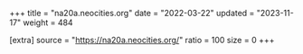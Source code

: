 +++
title = "na20a.neocities.org"
date = "2022-03-22"
updated = "2023-11-17"
weight = 484

[extra]
source = "https://na20a.neocities.org/"
ratio = 100
size = 0
+++
